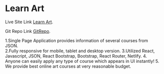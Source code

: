 # Learn Art

Live Site Link [Learn Art](https://learn-art-2021.netlify.app/).

Git Repo Link [GitRepo](https://github.com/sanjimo/Learn-Art).

1.Single Page Application provides information of several courses from JSON.<br/>
2.Fully responsive for mobile, tablet and desktop version.
3.Utilized  React, Javascript, JSON, React Bootstrap, Bootstrap, React Router, Netlify.
4. Anyone can easily apply any type of course which appears in UI instantly!
5. We provide best online art courses at very reasonable budget.
